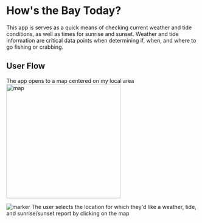 # How's the Bay Today?

This app is serves as a quick means of checking current weather and tide conditions, as well as times for sunrise and sunset.
Weather and tide information are critical data points when determining if, when, and where to go fishing or crabbing.  


## User Flow

The app opens to a map centered on my local area<br>
<img src="https://github.com/mwilliams62/hows-the-bay-today/blob/master/images/main-page.png" alt="map" height="300" width="300">

<img src="https://github.com/mwilliams62/hows-the-bay-today/blob/master/images/marker.png" alt="marker">  The user selects the location  for which they'd like a weather, tide, and sunrise/sunset report by clicking on the map

